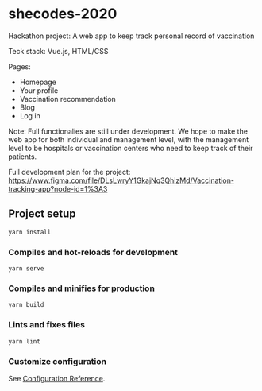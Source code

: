 # shecodes-2020

Hackathon project: A web app to keep track personal record of vaccination 

Teck stack: Vue.js, HTML/CSS

Pages: 
- Homepage
- Your profile
- Vaccination recommendation
- Blog
- Log in

Note: Full functionalies are still under development. We hope to make the web app for both individual and management level, with the management level to be hospitals or vaccination centers who need to keep track of their patients. 

Full development plan for the project: https://www.figma.com/file/DLsLwryY1GkajNq3QhizMd/Vaccination-tracking-app?node-id=1%3A3

## Project setup
```
yarn install
```

### Compiles and hot-reloads for development
```
yarn serve
```

### Compiles and minifies for production
```
yarn build
```

### Lints and fixes files
```
yarn lint
```

### Customize configuration
See [Configuration Reference](https://cli.vuejs.org/config/).
